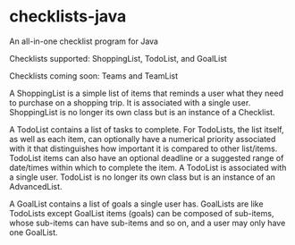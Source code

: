 # checklists-java
An all-in-one checklist program for Java

Checklists supported: ShoppingList, TodoList, and GoalList

Checklists coming soon: Teams and TeamList

A ShoppingList is a simple list of items that reminds a user what they need to purchase on a shopping trip. It is associated with a single user. ShoppingList is no longer its own class but is an instance of a Checklist. 

A TodoList contains a list of tasks to complete. For TodoLists, the list itself, as well as each item, can optionally have a numerical priority associated with it that distinguishes how important it is compared to other list/items. TodoList items can also have an optional deadline or a suggested range of date/times within which to complete the item. A TodoList is associated with a single user. TodoList is no longer its own class but is an instance of an AdvancedList.

A GoalList contains a list of goals a single user has. GoalLists are like TodoLists except GoalList items (goals) can be composed of sub-items, whose sub-items can have sub-items and so on, and a user may only have one GoalList. 

